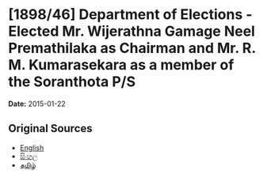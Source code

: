 # [1898/46] Department of Elections - Elected Mr. Wijerathna Gamage Neel Premathilaka as Chairman and Mr. R. M. Kumarasekara as a member of the Soranthota P/S

**Date:** 2015-01-22

## Original Sources

- [English](https://documents.gov.lk/view/extra-gazettes/2015/1/1898-46_E.pdf)
- [සිංහල](https://documents.gov.lk/view/extra-gazettes/2015/1/1898-46_S.pdf)
- [தமிழ்](https://documents.gov.lk/view/extra-gazettes/2015/1/1898-46_T.pdf)
